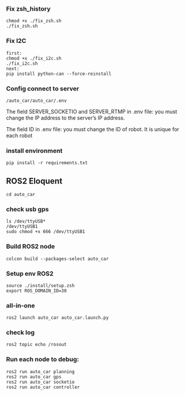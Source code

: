 ### Fix zsh_history
    chmod +x ./fix_zsh.sh
    ./fix_zsh.sh
### Fix I2C
    first:
    chmod +x ./fix_i2c.sh 
    ./fix_i2c.sh
    next:
    pip install python-can --force-reinstall
### Config connect to server
    /auto_car/auto_car/.env
The field SERVER_SOCKETIO and SERVER_RTMP in .env file: you must change the IP address to the server’s IP address.

The field ID in .env file: you must change the ID of robot. It is unique for each robot

### install environment

    pip install -r requirements.txt

## ROS2 Eloquent
    cd auto_car
### check usb gps
    ls /dev/ttyUSB*
    /dev/ttyUSB1
    sudo chmod +x 666 /dev/ttyUSB1
### Build ROS2 node
    colcon build --packages-select auto_car
### Setup env ROS2
    source ./install/setup.zsh
    export ROS_DOMAIN_ID=30
### all-in-one
    ros2 launch auto_car auto_car.launch.py
### check log
    ros2 topic echo /rosout
    
### Run each node to debug:

    ros2 run auto_car planning
    ros2 run auto_car gps
    ros2 run auto_car socketio
    ros2 run auto_car controller
